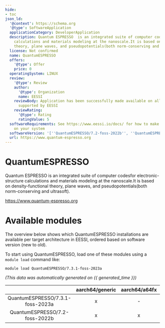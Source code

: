 ```yaml
---
hide:
- toc
json_ld:
  '@context': https://schema.org
  '@type': SoftwareApplication
  applicationCategory: DeveloperApplication
  description: Quantum ESPRESSO  is an integrated suite of computer codesfor electronic-structure
    calculations and materials modeling at the nanoscale.It is based on density-functional
    theory, plane waves, and pseudopotentials(both norm-conserving and ultrasoft).
  license: Not confirmed
  name: QuantumESPRESSO
  offers:
    '@type': Offer
    price: 0
  operatingSystem: LINUX
  review:
    '@type': Review
    author:
      '@type': Organization
      name: EESSI
    reviewBody: Application has been successfully made available on all architectures
      supported by EESSI
    reviewRating:
      '@type': Rating
      ratingValue: 5
  softwareRequirements: See https://www.eessi.io/docs/ for how to make EESSI available
    on your system
  softwareVersion: '[''QuantumESPRESSO/7.2-foss-2022b'', ''QuantumESPRESSO/7.3.1-foss-2023a'']'
  url: https://www.quantum-espresso.org
---
```


QuantumESPRESSO
===============


Quantum ESPRESSO  is an integrated suite of computer codesfor electronic-structure calculations and materials modeling at the nanoscale.It is based on density-functional theory, plane waves, and pseudopotentials(both norm-conserving and ultrasoft).

https://www.quantum-espresso.org
# Available modules


The overview below shows which QuantumESPRESSO installations are available per target architecture in EESSI, ordered based on software version (new to old).

To start using QuantumESPRESSO, load one of these modules using a `module load` command like:

```shell
module load QuantumESPRESSO/7.3.1-foss-2023a
```

*(This data was automatically generated on {{ generated_time }})*

| |aarch64/generic|aarch64/a64fx|aarch64/neoverse_n1|aarch64/neoverse_v1|aarch64/nvidia/grace|x86_64/generic|x86_64/amd/zen2|x86_64/amd/zen3|x86_64/amd/zen4|x86_64/intel/cascadelake|x86_64/intel/haswell|x86_64/intel/icelake|x86_64/intel/sapphirerapids|x86_64/intel/skylake_avx512|
| :---: | :---: | :---: | :---: | :---: | :---: | :---: | :---: | :---: | :---: | :---: | :---: | :---: | :---: | :---: |
|QuantumESPRESSO/7.3.1-foss-2023a|x|-|x|x|x|x|x|x|x|x|x|x|x|x|
|QuantumESPRESSO/7.2-foss-2022b|x|x|x|x|x|x|x|x|x|x|x|x|x|x|

